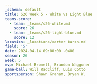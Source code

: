 ```yaml
---
_schema: default
title: S26 Week 5 - White vs Light Blue
teams-score:
  - team: _teams/s26-white.md
    score: 26
  - team: _teams/s26-light-blue.md
    score: 12
location: _locations/carter-baron.md
field: '5'
date: 2024-04-14 09:00:00 -0400
season: 26
week: 5
mvp: Michael Bromell, Brandon Waggoner
game-ball: Will Radcliff, Luis Cotto
sportsperson: Shawn Graham, Bryan W.
---
```

